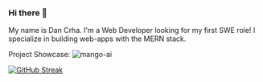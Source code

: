 ### Hi there 👋

My name is Dan Crha. I'm a Web Developer looking for my first SWE role! I specialize in building web-apps with the MERN stack.

Project Showcase:
![mango-ai](https://github.com/danielcrha/danielcrha/assets/44410856/72750b0b-f547-4457-b8bb-417b8970c167)

[![GitHub Streak](https://streak-stats.demolab.com?user=danielcrha)](https://git.io/streak-stats)
<!--
**danielcrha/danielcrha** is a ✨ _special_ ✨ repository because its `README.md` (this file) appears on your GitHub profile.

Here are some ideas to get you started:

- 🔭 I’m currently working on ...
- 🌱 I’m currently learning ...
- 👯 I’m looking to collaborate on ...
- 🤔 I’m looking for help with ...
- 💬 Ask me about ...
- 📫 How to reach me: ...
- 😄 Pronouns: ...
- ⚡ Fun fact: ...
-->

